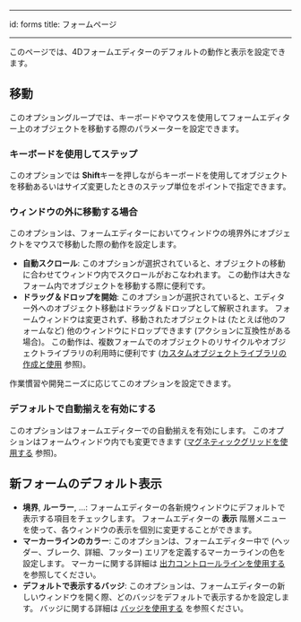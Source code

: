 - - -
id: forms title: フォームページ
- - -


このページでは、4Dフォームエディターのデフォルトの動作と表示を設定できます。

## 移動

このオプショングループでは、キーボードやマウスを使用してフォームエディター上のオブジェクトを移動する際のパラメーターを設定できます。

### キーボードを使用してステップ

このオプションでは **Shift**キーを押しながらキーボードを使用してオブジェクトを移動あるいはサイズ変更したときのステップ単位をポイントで指定できます。

### ウィンドウの外に移動する場合

このオプションは、フォームエディターにおいてウィンドウの境界外にオブジェクトをマウスで移動した際の動作を設定します。

*   **自動スクロール**: このオプションが選択されていると、オブジェクトの移動に合わせてウィンドウ内でスクロールがおこなわれます。 この動作は大きなフォーム内でオブジェクトを移動する際に便利です。
*   **ドラッグ＆ドロップを開始**: このオプションが選択されていると、エディター外へのオブジェクト移動はドラッグ＆ドロップとして解釈されます。 フォームウィンドウは変更されず、移動されたオブジェクトは (たとえば他のフォームなど) 他のウィンドウにドロップできます (アクションに互換性がある場合)。 この動作は、複数フォームでのオブジェクトのリサイクルやオブジェクトライブラリの利用時に便利です ([カスタムオブジェクトライブラリの作成と使用](FormEditor/objectLibrary.md#カスタムオブジェクトライブラリの作成と使用) 参照)。

作業慣習や開発ニーズに応じてこのオプションを設定できます。

### デフォルトで自動揃えを有効にする

このオプションはフォームエディターでの自動揃えを有効にします。 このオプションはフォームウィンドウ内でも変更できます ([マグネティックグリッドを使用する](FormEditor/formEditor.md#マグネティックグリッドを使用する) 参照)。

## 新フォームのデフォルト表示

- **境界**, **ルーラー**, ...: フォームエディターの各新規ウィンドウにデフォルトで表示する項目をチェックします。 フォームエディターの **表示** 階層メニューを使って、各ウィンドウの表示を個別に変更することができます。
- **マーカーラインのカラー**: このオプションは、フォームエディター中で (ヘッダー、ブレーク、詳細、フッター) エリアを定義するマーカーラインの色を設定します。 マーカーに関する詳細は [出力コントロールラインを使用する](https://doc.4d.com/4Dv19/4D/19/Using-output-control-lines.300-5416762.ja.html) を参照してください。
- **デフォルトで表示するバッジ**: このオプションは、フォームエディターの新しいウィンドウを開く際、どのバッジをデフォルトで表示するかを設定します。 バッジに関する詳細は [バッジを使用する](FormEditor/formEditor.md#バッジを使用する) を参照ください。

